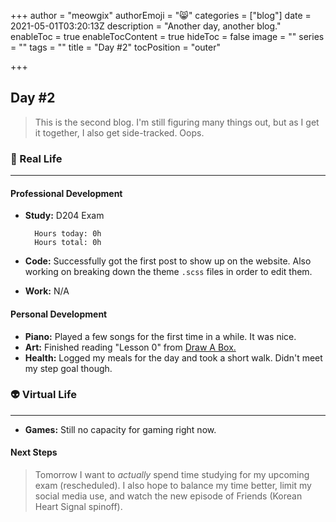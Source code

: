 +++
author = "meowgix"
authorEmoji = "😸"
categories = ["blog"]
date = 2021-05-01T03:20:13Z
description = "Another day, another blog."
enableToc = true
enableTocContent = true
hideToc = false
image = ""
series = ""
tags = ""
title = "Day #2"
tocPosition = "outer"

+++
## Day #2

> This is the second blog. I'm still figuring many things out, but as I get it together, I also get side-tracked. Oops.

### 🌱 Real Life

***

#### Professional Development

* **Study:**  D204 Exam

        Hours today: 0h
        Hours total: 0h

* **Code:**  Successfully got the first post to show up on the website. Also working on breaking down the theme `.scss` files in order to edit them.
* **Work:**  N/A

#### Personal Development

* **Piano:**  Played a few songs for the first time in a while. It was nice.
* **Art:**  Finished reading "Lesson 0" from [Draw A Box.](https:\\drawabox.com)
* **Health:**  Logged my meals for the day and took a short walk. Didn't meet my step goal though.

### 👽 Virtual Life

***

* **Games:**  Still no capacity for gaming right now.

#### Next Steps

> Tomorrow I want to _actually_ spend time studying for my upcoming exam (rescheduled). I also hope to balance my time better, limit my social media use, and watch the new episode of Friends (Korean Heart Signal spinoff).